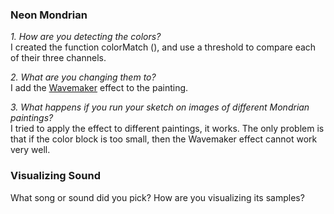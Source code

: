 ### Neon Mondrian  

*1. How are you detecting the colors?*  
I created the function colorMatch (), and use a threshold to compare each of their three channels.

*2. What are you changing them to?*  
I add the [Wavemaker](https://p5js.org/examples/interaction-wavemaker.html) effect to the painting.

*3. What happens if you run your sketch on images of different Mondrian paintings?*  
I tried to apply the effect to different paintings, it works. The only problem is that if the color block is too small, then the Wavemaker effect cannot work very well.

### Visualizing Sound

What song or sound did you pick?
How are you visualizing its samples?